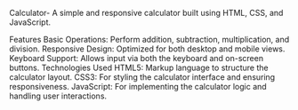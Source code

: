 Calculator-
A simple and responsive calculator built using HTML, CSS, and JavaScript.

Features
Basic Operations: Perform addition, subtraction, multiplication, and division.
Responsive Design: Optimized for both desktop and mobile views.
Keyboard Support: Allows input via both the keyboard and on-screen buttons.
Technologies Used
HTML5: Markup language to structure the calculator layout.
CSS3: For styling the calculator interface and ensuring responsiveness.
JavaScript: For implementing the calculator logic and handling user interactions.
